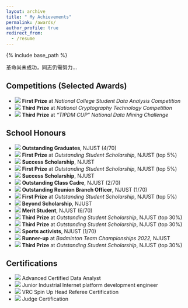 ```yaml
---
layout: archive
title: " My Achievements"
permalink: /awards/
author_profile: true
redirect_from:
  - /resume
---
```


{% include base_path %}

革命尚未成功，同志仍需努力...

Competitions (Selected Awards)
---
* ![](https://img.shields.io/badge/Dec.%202023-Online-blue) **First Prize** at *National College Student Data Analysis Competition*
* ![](https://img.shields.io/badge/Nov.%202023-Urumqi,%20China-blue) **Third Prize** at *National Cryptography Technology Competition*
* ![](https://img.shields.io/badge/Jun.%202023-Online-blue) **Third Prize** at *“TIPDM CUP” National Data Mining Challenge*


School Honours
---
* ![](https://img.shields.io/badge/Apr.%202025-FF0000) **Outstanding Graduates**, NJUST (4/70)
* ![](https://img.shields.io/badge/Mar.%202025-FF0000) **First Prize** at *Outstanding Student Scholarship*, NJUST (top 5%)
* ![](https://img.shields.io/badge/Mar.%202025-FF0000) **Success Scholarship**, NJUST
* ![](https://img.shields.io/badge/Sep.%202024-FF0000) **First Prize** at *Outstanding Student Scholarship*, NJUST (top 5%)
* ![](https://img.shields.io/badge/Sep.%202024-FF0000) **Success Scholarship**, NJUST
* ![](https://img.shields.io/badge/Sep.%202024-FF0000) **Outstanding Class Cadre**, NJUST (2/70)
* ![](https://img.shields.io/badge/Apr.%202024-FF0000) **Outstanding Reunion Branch Officer**, NJUST (1/70)
* ![](https://img.shields.io/badge/Mar.%202024-FF0000) **First Prize** at *Outstanding Student Scholarship*, NJUST (top 5%)
* ![](https://img.shields.io/badge/Mar.%202024-FF0000) **Beyond Scholarship**, NJUST
* ![](https://img.shields.io/badge/Nov.%202023-FF0000) **Merit Student**, NJUST (6/70)
* ![](https://img.shields.io/badge/Sep.%202023-FF0000) **Third Prize** at *Outstanding Student Scholarship*, NJUST (top 30%)
* ![](https://img.shields.io/badge/Mar.%202023-FF0000) **Third Prize** at *Outstanding Student Scholarship*, NJUST (top 30%)
* ![](https://img.shields.io/badge/Nov.%202022-FF0000) **Sports activists**, NJUST (1/70)
* ![](https://img.shields.io/badge/Nov.%202022-FF0000) **Runner-up** at *Badminton Team Championships 2022*, NJUST
* ![](https://img.shields.io/badge/Sep.%202022-FF0000) **Third Prize** at *Outstanding Student Scholarship*, NJUST (top 30%)


Certifications
---
* ![](https://img.shields.io/badge/Feb.%202024-China%20Financial%20Analysis%20Institute-blue) Advanced Certified Data Analyst
* ![](https://img.shields.io/badge/Jun.%202023-Talent%20Exchange%20Centre%20of%20MIIT-blue) Junior Industrial Internet platform development engineer
* ![](https://img.shields.io/badge/Apr.%202023-REC%20Foundation-blue) VRC Spin Up Head Referee Certification
* ![](https://img.shields.io/badge/Apr.%202023-REC%20Foundation-blue) Judge Certification
